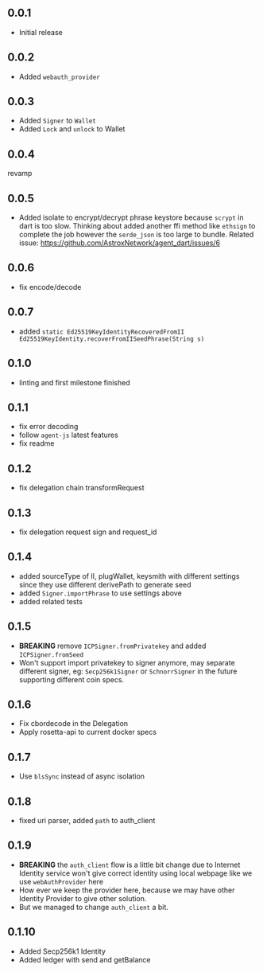 ## 0.0.1

* Initial release

## 0.0.2

* Added `webauth_provider`

## 0.0.3

* Added `Signer` to `Wallet`
* Added `Lock` and `unlock` to Wallet

## 0.0.4
revamp

## 0.0.5
* Added isolate to encrypt/decrypt phrase keystore because `scrypt` in dart is too slow. Thinking about added another ffi method like `ethsign` to complete the job however the `serde_json` is too large to bundle. Related issue: https://github.com/AstroxNetwork/agent_dart/issues/6

## 0.0.6
* fix encode/decode

## 0.0.7
* added `static Ed25519KeyIdentityRecoveredFromII Ed25519KeyIdentity.recoverFromIISeedPhrase(String s)`

## 0.1.0
* linting and first milestone finished

## 0.1.1
* fix error decoding
* follow `agent-js` latest features
* fix readme

## 0.1.2
* fix delegation chain transformRequest

## 0.1.3
* fix delegation request sign and request_id

## 0.1.4
* added sourceType of II, plugWallet, keysmith with different settings since they use different derivePath to generate seed
* added `Signer.importPhrase` to use settings above
* added related tests

## 0.1.5
* **BREAKING** remove `ICPSigner.fromPrivatekey` and added `ICPSigner.fromSeed`
* Won't support import privatekey to signer anymore, may separate different signer, eg: `Secp256k1Signer` or `SchnorrSigner` in the future supporting different coin specs.

## 0.1.6
* Fix cbordecode in the Delegation
* Apply rosetta-api to current docker specs

## 0.1.7
* Use `blsSync` instead of async isolation

## 0.1.8
* fixed uri parser, added `path` to auth_client

## 0.1.9
* **BREAKING** the `auth_client` flow is a little bit change due to Internet Identity service won't give correct identity using local webpage like we use `webAuthProvider` here
* How ever we keep the provider here, because we may have other Identity Provider to give other solution.
* But we managed to change `auth_client` a bit. 

## 0.1.10
* Added Secp256k1 Identity
* Added ledger with send and getBalance